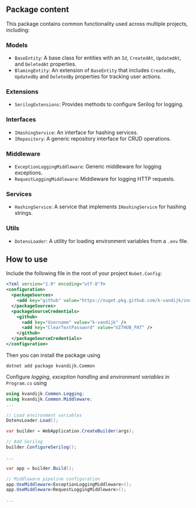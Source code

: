 ## Package content

This package contains common functionality used across multiple projects, including:

### Models

- `BaseEntity`: A base class for entities with an `Id`, `CreatedAt`, `UpdatedAt`, and `DeletedAt` properties.
- `BlamingEntity`: An extension of `BaseEntity` that includes `CreatedBy`, `UpdatedBy` and `DeletedBy` properties for tracking user actions.

### Extensions
- `SerilogExtensions`: Provides methods to configure Serilog for logging.

### Interfaces
- `IHashingService`: An interface for hashing services.
- `IRepository`: A generic repository interface for CRUD operations.

### Middleware
- `ExceptionLoggingMiddleware`: Generic middleware for logging exceptions.
- `RequestLoggingMiddleware`: Middleware for logging HTTP requests.

### Services
- `HashingService`: A service that implements `IHashingService` for hashing strings.

### Utils
- `DotenvLoader`: A utility for loading environment variables from a `.env` file.

## How to use

Include the following file in the root of your project `NuGet.Config`:

```xml
<?xml version="1.0" encoding="utf-8"?>
<configuration>
  <packageSources>
    <add key="github" value="https://nuget.pkg.github.com/k-vandijk/index.json" />
  </packageSources>
  <packageSourceCredentials>
    <github>
      <add key="Username" value="k-vandijk" />
      <add key="ClearTextPassword" value="GITHUB_PAT" />
    </github>
  </packageSourceCredentials>
</configuration>
```

Then you can install the package using 

```terminal
dotnet add package kvandijk.Common
```

Configure *logging*, *exception handling* and *environment variables* in `Program.cs` using

```c#
using kvandijk.Common.Logging;
using kvandijk.Common.Middleware;
...

// Load environment variables
DotenvLoader.Load();

var builder = WebApplication.CreateBuilder(args);

// Add Serilog
builder.ConfigureSerilog();

...

var app = builder.Build();

// Middleware pipeline configuration
app.UseMiddleware<ExceptionLoggingMiddleware>();
app.UseMiddleware<RequestLoggingMiddleware>();

...
```
